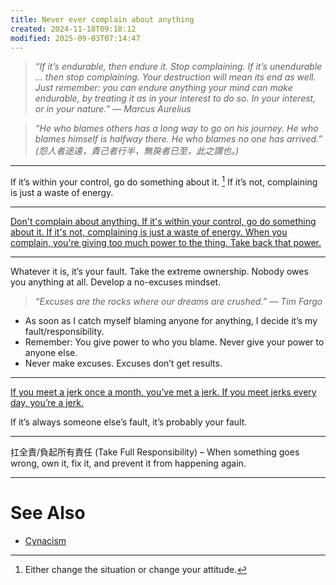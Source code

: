 ```yaml
---
title: Never ever complain about anything
created: 2024-11-18T09:18:12
modified: 2025-09-03T07:14:47
---
```


> _“If it’s endurable, then endure it. Stop complaining. If it’s unendurable … then stop complaining. Your destruction will mean its end as well. Just remember: you can endure anything your mind can make endurable, by treating it as in your interest to do so. In your interest, or in your nature.” — Marcus Aurelius_

> _“He who blames others has a long way to go on his journey. He who blames himself is halfway there. He who blames no one has arrived.” (怨人者途遠，責己者行半，無戾者已至，此之謂也。)_

---

If it’s within your control, go do something about it. [^1] If it’s not, complaining is just a waste of energy.

---

[Don't complain about anything. If it's within your control, go do something about it. If it's not, complaining is just a waste of energy. When you complain, you're giving too much power to the thing. Take back that power.](https://x.com/SahilBloom/status/1761376505874219427)

---

Whatever it is, it’s your fault. Take the extreme ownership. Nobody owes you anything at all. Develop a no-excuses mindset.

> _“Excuses are the rocks where our dreams are crushed.” — Tim Fargo_

* As soon as I catch myself blaming anyone for anything, I decide it’s my fault/responsibility.
* Remember: You give power to who you blame. Never give your power to anyone else.
* Never make excuses. Excuses don’t get results.

---

[If you meet a jerk once a month, you’ve met a jerk. If you meet jerks every day, you’re a jerk.](https://www.nytimes.com/2022/06/02/opinion/david-brooks-life-hacks.html)

If it’s always someone else’s fault, it’s probably your fault.

---

扛全責/負起所有責任 (Take Full Responsibility) – When something goes wrong, own it, fix it, and prevent it from happening again.

---

# See Also

* [Cynacism](cynacism.md)

[^1]: Either change the situation or change your attitude.
